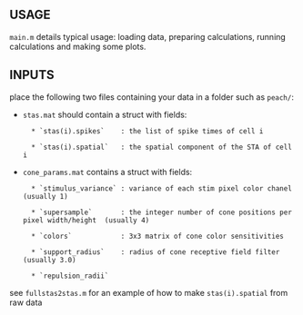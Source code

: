 USAGE
------

`main.m` details typical usage: loading data, preparing calculations, 
running calculations and making some plots.


INPUTS
------

place the following two files containing your data in a folder 
such as `peach/`:

- `stas.mat` should contain a struct with fields:

        * `stas(i).spikes`    : the list of spike times of cell i

        * `stas(i).spatial`   : the spatial component of the STA of cell i

- `cone_params.mat` contains a struct with fields:

        * `stimulus_variance` : variance of each stim pixel color chanel (usually 1)

        * `supersample`       : the integer number of cone positions per pixel width/height  (usually 4)

        * `colors`            : 3x3 matrix of cone color sensitivities

        * `support_radius`    : radius of cone receptive field filter  (usually 3.0)

        * `repulsion_radii`

see `fullstas2stas.m` for an example of how to make `stas(i).spatial` from raw data